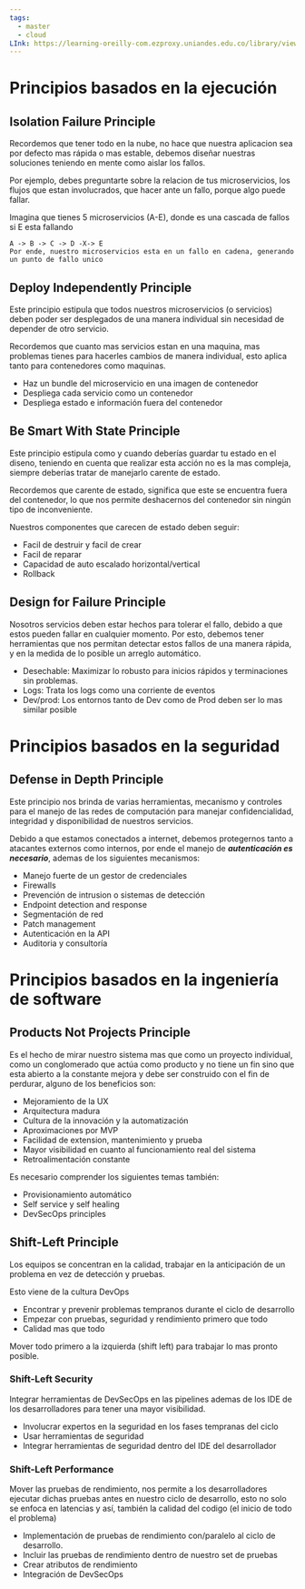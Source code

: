 ```yaml
---
tags:
  - master
  - cloud
LInk: https://learning-oreilly-com.ezproxy.uniandes.edu.co/library/view/cloud-native-architecture/9781484272268/html/511610_1_En_3_Chapter.xhtml#:-:text=3.%20Cloud%20Native%20Architecture%20Principles
---
```

# Principios basados en la ejecución 
## Isolation Failure Principle

Recordemos que tener todo en la nube, no hace que nuestra aplicacion sea por defecto mas rápida o mas estable, debemos diseñar nuestras soluciones teniendo en mente como aislar los fallos.

Por ejemplo, debes preguntarte sobre la relacion de tus microservicios, los flujos que estan involucrados, que hacer ante un fallo, porque algo puede fallar.

Imagina que tienes 5 microservicios (A-E), donde es una cascada de fallos si E esta fallando

```
A -> B -> C -> D -X-> E
Por ende, nuestro microservicios esta en un fallo en cadena, generando un punto de fallo unico
```

## Deploy Independently Principle

Este principio estipula que todos nuestros microservicios (o servicios) deben poder ser desplegados de una manera individual sin necesidad de depender de otro servicio.

Recordemos que cuanto mas servicios estan en una maquina, mas problemas tienes para hacerles cambios de manera individual, esto aplica tanto para contenedores como maquinas.

- Haz un bundle del microservicio en una imagen de contenedor
- Despliega cada servicio como un contenedor
- Despliega estado e información fuera del contenedor

## Be Smart With State Principle

Este principio estipula como y cuando deberías guardar tu estado en el diseno, teniendo en cuenta que realizar esta acción no es la mas compleja, siempre deberías tratar de manejarlo carente de estado.

Recordemos que carente de estado, significa que este se encuentra fuera del contenedor, lo que nos permite deshacernos del contenedor sin ningún tipo de inconveniente.

Nuestros componentes que carecen de estado deben seguir:

- Facil de destruir y facil de crear
- Facil de reparar
- Capacidad de auto escalado horizontal/vertical
- Rollback

## Design for Failure Principle

Nosotros servicios deben estar hechos para tolerar el fallo, debido a que estos pueden fallar en cualquier momento. Por esto, debemos tener herramientas que nos permitan detectar estos fallos de una manera rápida, y en la medida de lo posible un arreglo automático.

- Desechable: Maximizar lo robusto para inicios rápidos y terminaciones sin problemas.
- Logs: Trata los logs como una corriente de eventos
- Dev/prod: Los entornos tanto de Dev como de Prod deben ser lo mas similar posible

# Principios basados en la seguridad

## Defense in Depth Principle

Este principio nos brinda de varias herramientas, mecanismo y controles para el manejo de las redes de computación para manejar confidencialidad, integridad y disponibilidad de nuestros servicios.

Debido a que estamos conectados a internet, debemos protegernos tanto a atacantes externos como internos, por ende el manejo de ***autenticación es necesario***, ademas de los siguientes mecanismos:

- Manejo fuerte de un gestor de credenciales
- Firewalls
- Prevención de intrusion o sistemas de detección
- Endpoint detection and response
- Segmentación de red
- Patch management
- Autenticación en la API
- Auditoria y consultoría

# Principios basados en la ingeniería de software

## Products Not Projects Principle

Es el hecho de mirar nuestro sistema mas que como un proyecto individual, como un conglomerado que actúa como producto y no tiene un fin sino que esta abierto a la constante mejora y debe ser construido con el fin de perdurar, alguno de los beneficios son:

-  Mejoramiento de la UX
- Arquitectura madura
- Cultura de la innovación y la automatización
- Aproximaciones por MVP
- Facilidad de extension, mantenimiento y prueba
- Mayor visibilidad en cuanto al funcionamiento real del sistema
- Retroalimentación constante

Es necesario comprender los siguientes temas también:

- Provisionamiento automático
- Self service y self healing
- DevSecOps principles

## Shift-Left Principle

Los  equipos se concentran en la calidad, trabajar en la anticipación de un problema en vez de detección y pruebas. 

Esto viene de la cultura DevOps

- Encontrar y prevenir problemas tempranos durante el ciclo de desarrollo
- Empezar con pruebas, seguridad y rendimiento primero que todo
- Calidad mas que todo

Mover todo primero a la izquierda (shift left) para trabajar lo mas pronto posible.

### Shift-Left Security

Integrar herramientas de DevSecOps en las pipelines ademas de los IDE de los desarrolladores para tener una mayor visibilidad.

- Involucrar expertos en la seguridad en los fases tempranas del ciclo
- Usar herramientas de seguridad
- Integrar herramientas de seguridad dentro del IDE del desarrollador

### Shift-Left Performance

Mover las pruebas de rendimiento, nos permite a los desarrolladores ejecutar dichas pruebas antes en nuestro ciclo de desarrollo, esto no solo se enfoca en latencias y así, también la calidad del codigo (el inicio de todo el problema)

- Implementación de pruebas de rendimiento con/paralelo al ciclo de desarrollo.
- Incluir las pruebas de rendimiento dentro de nuestro set de pruebas
- Crear atributos de rendimiento
- Integración de DevSecOps